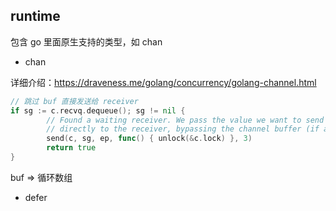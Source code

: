 ## runtime

包含 go 里面原生支持的类型，如 chan

* chan

详细介绍：<https://draveness.me/golang/concurrency/golang-channel.html>

```go
// 跳过 buf 直接发送给 receiver
if sg := c.recvq.dequeue(); sg != nil {
		// Found a waiting receiver. We pass the value we want to send
		// directly to the receiver, bypassing the channel buffer (if any).
		send(c, sg, ep, func() { unlock(&c.lock) }, 3)
		return true
}
```

buf => 循环数组


* defer 

